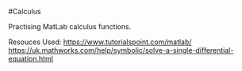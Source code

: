 #Calculus

Practising MatLab calculus functions. 

Resouces Used: 
https://www.tutorialspoint.com/matlab/
https://uk.mathworks.com/help/symbolic/solve-a-single-differential-equation.html

